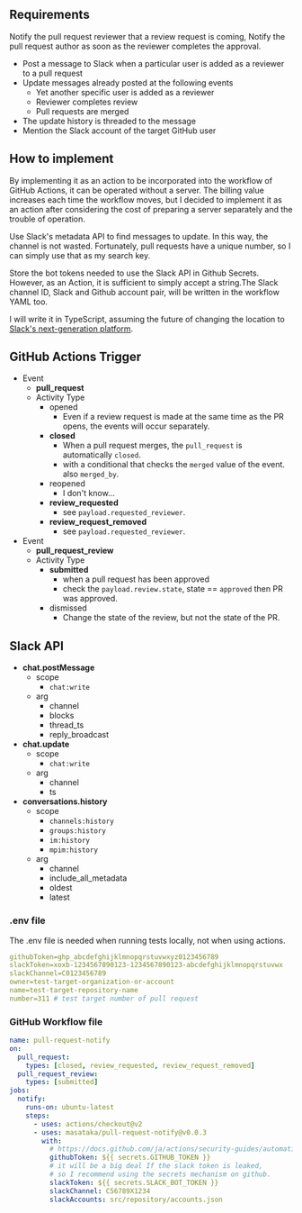 ## Requirements

Notify the pull request reviewer that a review request is coming,
Notify the pull request author as soon as the reviewer completes the approval.

- Post a message to Slack when a particular user is added as a reviewer to a pull request
- Update messages already posted at the following events
    - Yet another specific user is added as a reviewer
    - Reviewer completes review
    - Pull requests are merged
- The update history is threaded to the message
- Mention the Slack account of the target GitHub user

## How to implement

By implementing it as an action to be incorporated into the workflow of GitHub Actions,
it can be operated without a server. The billing value increases each time the workflow moves,
but I decided to implement it as an action after considering the cost of preparing a server separately
and the trouble of operation.

Use Slack's metadata API to find messages to update. In this way, the channel is not wasted.
Fortunately, pull requests have a unique number, so I can simply use that as my search key.

Store the bot tokens needed to use the Slack API in Github Secrets. However, as an Action,
it is sufficient to simply accept a string.The Slack channel ID, Slack and Github account pair,
will be written in the workflow YAML too.

I will write it in TypeScript, assuming the future of changing the location to
[Slack's next-generation platform](https://api.slack.com/future).

## GitHub Actions Trigger

- Event
    - **pull_request**
    - Activity Type
        - opened
            - Even if a review request is made at the same time as the PR opens, the events will occur separately.
        - **closed**
            - When a pull request merges, the `pull_request` is automatically `closed`.
            - with a conditional that checks the `merged` value of the event. also `merged_by`.
        - reopened
            - I don't know...
        - **review_requested**
            - see `payload.requested_reviewer`.
        - **review_request_removed**
            - see `payload.requested_reviewer`.
- Event
    - **pull_request_review**
    - Activity Type
        - **submitted**
            - when a pull request has been approved
            - check the `payload.review.state`, state == `approved` then PR was approved.
        - dismissed
            - Change the state of the review, but not the state of the PR.

## Slack API

- **chat.postMessage**
    - scope
        - `chat:write`
    - arg
        - channel
        - blocks
        - thread_ts
        - reply_broadcast
- **chat.update**
    - scope
        - `chat:write`
    - arg
        - channel
        - ts
- **conversations.history**
    - scope
        - `channels:history`
        - `groups:history`
        - `im:history`
        - `mpim:history`
    - arg
        - channel
        - include_all_metadata
        - oldest
        - latest

### .env file

The .env file is needed when running tests locally, not when using actions.

```yml
githubToken=ghp_abcdefghijklmnopqrstuvwxyz0123456789
slackToken=xoxb-1234567890123-1234567890123-abcdefghijklmnopqrstuvwx
slackChannel=C0123456789
owner=test-target-organization-or-account
name=test-target-repository-name
number=311 # test target number of pull request
```

### GitHub Workflow file

```yml
name: pull-request-notify
on:
  pull_request:
    types: [closed, review_requested, review_request_removed]
  pull_request_review:
    types: [submitted]
jobs:
  notify:
    runs-on: ubuntu-latest
    steps:
      - uses: actions/checkout@v2
      - uses: masataka/pull-request-notify@v0.0.3
        with:
          # https://docs.github.com/ja/actions/security-guides/automatic-token-authentication
          githubToken: ${{ secrets.GITHUB_TOKEN }}
          # it will be a big deal If the slack token is leaked,
          # so I recommend using the secrets mechanism on github.
          slackToken: ${{ secrets.SLACK_BOT_TOKEN }}
          slackChannel: C56789X1234
          slackAccounts: src/repository/accounts.json
```